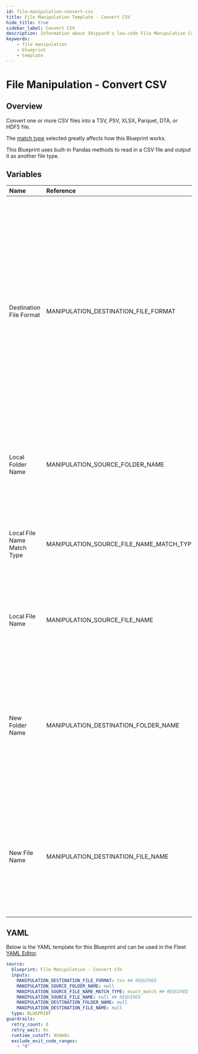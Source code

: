 ```yaml
---
id: file-manipulation-convert-csv
title: File Manipulation Template - Convert CSV
hide_title: true
sidebar_label: Convert CSV
description: Information about Shipyard's low-code File Manipulation Convert CSV blueprint. Convert a CSV file into a TSV, PSV, XLSX, Parquet, DTA, or HDF5 file.
keywords:
    - file manipulation
    - blueprint
    - template
---
```


# File Manipulation - Convert CSV

## Overview

Convert one or more CSV files into a TSV, PSV, XLSX, Parquet, DTA, or HDF5 file.

The [match type](https://www.shipyardapp.com/docs/reference/blueprint-library/match-type/) selected greatly affects how this Blueprint works.

This Blueprint uses built-in Pandas methods to read in a CSV file and output it as another file type.



## Variables

| Name                       | Reference                                | Type         | Required           | Default       | Options                                                                                                                                                                                                                                                   | Description                                                                                                                                                                                |
|:---------------------------|:-----------------------------------------|:-------------|:-------------------|:--------------|:----------------------------------------------------------------------------------------------------------------------------------------------------------------------------------------------------------------------------------------------------------|:-------------------------------------------------------------------------------------------------------------------------------------------------------------------------------------------|
| Destination File Format    | MANIPULATION_DESTINATION_FILE_FORMAT     | Select       | :white_check_mark: | `tsv`         | Tab-Separated File (.tsv): `tsv`<br></br><br></br>Pipe-Separated File (.psv): `psv`<br></br><br></br>Excel File (.xlsx): `xlsx`<br></br><br></br>Parquet (.parquet): `parquet`<br></br><br></br>Stata (.dta): `stata`<br></br><br></br>HDF5 (.h5): `hdf5` | Type of file that you want the CSV file(s) converted into.                                                                                                                                 |
| Local Folder Name          | MANIPULATION_SOURCE_FOLDER_NAME          | Alphanumeric | :heavy_minus_sign: | -             | -                                                                                                                                                                                                                                                         | Name of the local folder on Shipyard where the target file lives. If left blank, will look in the home directory.                                                                          |
| Local File Name Match Type | MANIPULATION_SOURCE_FILE_NAME_MATCH_TYPE | Select       | :white_check_mark: | `exact_match` | Exact Match: `exact_match`<br></br><br></br>Regex Match: `regex_match`                                                                                                                                                                                    | Determines if the text in "Local File Name" will look for one file with exact match, or multiple files using regex.                                                                        |
| Local File Name            | MANIPULATION_SOURCE_FILE_NAME            | Alphanumeric | :white_check_mark: | -             | -                                                                                                                                                                                                                                                         | Name of the target file on Shipyard. Can be regex if "Match Type" is set accordingly.                                                                                                      |
| New Folder Name            | MANIPULATION_DESTINATION_FOLDER_NAME     | Alphanumeric | :heavy_minus_sign: | -             | -                                                                                                                                                                                                                                                         | Folder where the newly converted file(s) should be created on Shipyard. Leaving blank will place the file in the home directory. If the folder does not already exist, it will be created. |
| New File Name              | MANIPULATION_DESTINATION_FILE_NAME       | Alphanumeric | :heavy_minus_sign: | -             | -                                                                                                                                                                                                                                                         | What to name the newly converted files on Shipyard. If left blank, defaults to the original file name(s) with an updated extension based on the selected file format.                      |


## YAML

Below is the YAML template for this Blueprint and can be used in the Fleet [YAML Editor](../../reference/fleets/yaml-editor.md).

```yaml
source:
  blueprint: File Manipulation - Convert CSV
  inputs:
    MANIPULATION_DESTINATION_FILE_FORMAT: tsv ## REQUIRED
    MANIPULATION_SOURCE_FOLDER_NAME: null 
    MANIPULATION_SOURCE_FILE_NAME_MATCH_TYPE: exact_match ## REQUIRED
    MANIPULATION_SOURCE_FILE_NAME: null ## REQUIRED
    MANIPULATION_DESTINATION_FOLDER_NAME: null 
    MANIPULATION_DESTINATION_FILE_NAME: null 
  type: BLUEPRINT
guardrails:
  retry_count: 0
  retry_wait: 0s
  runtime_cutoff: 4h0m0s
  exclude_exit_code_ranges:
    - "0"
```
